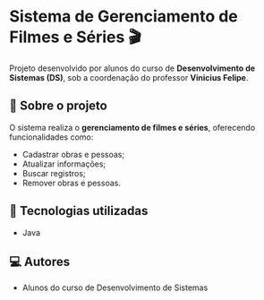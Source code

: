 # Sistema de Gerenciamento de Filmes e Séries 🎬
Projeto desenvolvido por alunos do curso de **Desenvolvimento de Sistemas (DS)**, sob a coordenação do professor **Vinicius Felipe**.  

## 📖 Sobre o projeto 
O sistema realiza o **gerenciamento de filmes e séries**, oferecendo funcionalidades como:  
- Cadastrar obras e pessoas;
- Atualizar informações;
- Buscar registros;  
- Remover obras e pessoas.  

## 🚀 Tecnologias utilizadas 
- Java  

## 💻 Autores 
- Alunos do curso de Desenvolvimento de Sistemas
